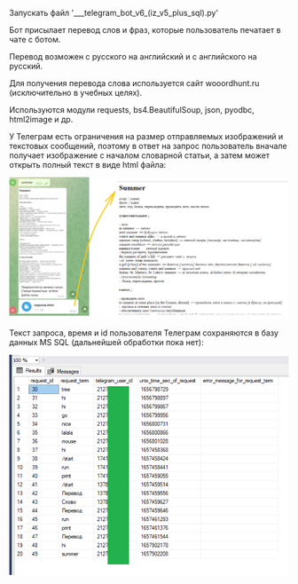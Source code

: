 Запускать файл '\_\_\_telegram\_bot\_v6\_(iz\_v5\_plus\_sql).py'

Бот присылает перевод слов и фраз, которые пользователь печатает в чате с ботом.

Перевод возможен с русского на английский и с английского на русский.

Для получения перевода слова используется сайт wooordhunt.ru
(исключительно в учебных целях).

Используются модули requests, bs4.BeautifulSoup, json, pyodbc, html2image и др.

У Телеграм есть ограничения на размер отправляемых изображений и текстовых сообщений, 
поэтому в ответ на запрос пользователь вначале получает изображение с началом словарной статьи, а затем может открыть полный текст в виде html файла:

![user gets:](result_1_for_readme_md.png)

Текст запроса, время и id пользователя Телеграм сохраняются в базу данных MS SQL (дальнейшей обработки пока нет):

![history in MS SQL:](result_2_for_readme_md.png)

